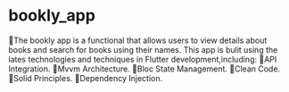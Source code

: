 # bookly_app
The bookly app is a functional that allows users to view details about books and search for books using their names. This app is bulit using the lates technologies and techniques in Flutter development,including: API Integration. Mvvm Architecture. Bloc State Management. Clean Code. Solid Principles. Dependency Injection.
